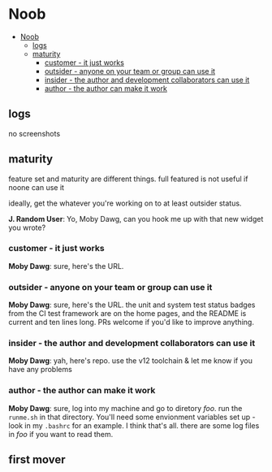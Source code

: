 # Noob

<!-- markdownlint-disable -->
<!--ts-->
* [Noob](#noob)
   * [logs](#logs)
   * [maturity](#maturity)
      * [customer - it just works](#customer---it-just-works)
      * [outsider - anyone on your team or group can use it](#outsider---anyone-on-your-team-or-group-can-use-it)
      * [insider - the author and development collaborators can use it](#insider---the-author-and-development-collaborators-can-use-it)
      * [author - the author can make it work](#author---the-author-can-make-it-work)
<!--te-->
<!-- markdownlint-enable  -->

## logs

no screenshots

## maturity

feature set and maturity are different things.  full featured is not useful if
noone can use it

ideally, get the whatever you're working on to at least outsider status.

**J. Random User**: Yo, Moby Dawg, can you hook me up with that new widget you wrote?

### customer - it just works

**Moby Dawg**: sure, here's the URL.

### outsider - anyone on your team or group can use it

**Moby Dawg**: sure, here's the URL. the unit and system test status badges
from the CI test framework are on the home pages, and the README is current
and ten lines long.  PRs welcome if you'd like to improve anything.

### insider - the author and development collaborators can use it

**Moby Dawg**: yah, here's repo.  use the v12 toolchain & let me know
if you have any problems

### author - the author can make it work

**Moby Dawg**: sure, log into my machine and go to diretory _foo_.  run the
`runme.sh` in that directory.
You'll need some envionment variables
set up - look in my `.bashrc` for an example.  I
think that's all.  there are some log files in _foo_ if you want to read them.


## first mover

